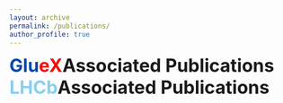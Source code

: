 ```yaml
---
layout: archive
permalink: /publications/
author_profile: true
---
```


<details>
  <summary style="cursor: pointer; font-weight: bold; font-size: 2rem; display: flex; align-items: center;">
    <span style="color: #0047ab;">Glu</span><span style="color: #ff0000;">eX</span> Associated Publications
  </summary>
  <div style="margin-left: 20px; margin-top: 10px;">
    <details>
      <summary style="cursor: pointer; font-weight: bold; font-size: 1.2rem; display: flex; align-items: center;">Collaboration Publications</summary>
      <div style="margin-left: 40px; margin-top: 10px;">
        <p style="margin-top: 10px;">
          <strong>Measurement of Spin Density Matrix Elements in &lambda;(1520) Photoproduction at 8.2 GeV to 8.8 GeV</strong><br>
          Published in <em>Physical Review C</em> -- March, 2022<br>
          <ul>
            <li>DOI: <a href="https://journals.aps.org/prc/abstract/10.1103/PhysRevC.105.035201">https://journals.aps.org/prc/abstract/10.1103/PhysRevC.105.035201</a></li>
            <li>arXiv: <a href="https://arxiv.org/abs/2107.12314">https://arxiv.org/abs/2107.12314</a></li>
          </ul>
        </p>
        <p style="margin-top: 10px;">
          <strong>Search for photoproduction of axion-like particles at GlueX</strong><br>
          Published in <em>Physical Review D</em> -- March, 2022<br>
          <ul>
            <li>DOI: <a href="https://journals.aps.org/prd/abstract/10.1103/PhysRevD.105.052007">https://journals.aps.org/prd/abstract/10.1103/PhysRevD.105.052007</a></li>
            <li>arXiv: <a href="https://arxiv.org/abs/2109.13439">https://arxiv.org/abs/2109.13439</a></li>
          </ul>
        </p>
        <p style="margin-top: 10px;">
          <strong>Measurement of beam asymmetry for &pi;<sup>-</sup>&Delta;<sup>++</sup> photoproduction on the proton at E<sub>&gamma;</sub>=8.5 GeV</strong><br>
          Published in <em>Physical Review C</em> -- February, 2021<br>
          <ul>
            <li>DOI: <a href="https://journals.aps.org/prc/abstract/10.1103/PhysRevC.103.L022201">https://journals.aps.org/prc/abstract/10.1103/PhysRevC.103.L022201</a></li>
            <li>arXiv: <a href="https://arxiv.org/abs/2009.07326">https://arxiv.org/abs/2009.07326</a></li>
          </ul>
        </p>
      </div>
    </details>
    <details>
      <summary style="cursor: pointer; font-weight: bold; font-size: 1.2rem; display: flex; align-items: center;">Proceedings</summary>
      <div style="margin-left: 40px; margin-top: 10px;">
        <p style="margin-top: 10px;"></p>
      </div>
    </details>
  </div>
</details>

<details>
  <summary style="cursor: pointer; font-weight: bold; font-size: 2rem; display: flex; align-items: center;">
    <span style="color: #89cff0;">LHCb</span> Associated Publications
  </summary>
  <div style="margin-left: 20px; margin-top: 10px;">
    <details>
      <summary style="cursor: pointer; font-weight: bold; font-size: 1.2rem; display: flex; align-items: center;">Collaboration Publications</summary>
      <div style="margin-left: 40px; margin-top: 10px;">
        <p style="margin-top: 10px;"></p>
      </div>
    </details>
    <details>
      <summary style="cursor: pointer; font-weight: bold; font-size: 1.2rem; display: flex; align-items: center;">Proceedings</summary>
      <div style="margin-left: 40px; margin-top: 10px;">
        <p style="margin-top: 10px;"></p>
      </div>
    </details>
  </div>
</details>
